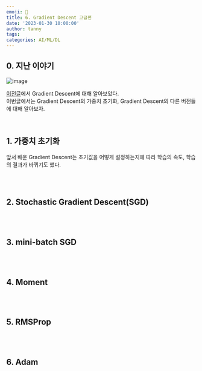 ```yaml
---
emoji: 🔮
title: 6. Gradient Descent 고급편
date: '2023-01-30 10:00:00'
author: tanny
tags: 
categories: AI/ML/DL
---
```


## 0. 지난 이야기
![image](https://user-images.githubusercontent.com/121401159/216079662-0d060637-86d4-4577-b486-f1f2d262591d.png)<br>

[이전글](https://tannybrown.github.io/ai/6/)에서 Gradient Descent에 대해 알아보았다.<br>
이번글에서는 Gradient Descent의 가중치 초기화, Gradient Descent의 다른 버전들에 대해 알아보자.<br>

<br>

## 1. 가중치 초기화
앞서 배운 Gradient Descent는 초기값을 어떻게 설정하는지에 따라 학습의 속도, 학습의 결과가 바뀌기도 했다.




<br><br>

## 2. Stochastic Gradient Descent(SGD)


<br><br>

## 3. mini-batch SGD



<br><br>

## 4. Moment



<br><br>

## 5. RMSProp


<br><br>

## 6. Adam
